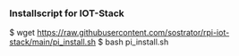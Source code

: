 ### Installscript for IOT-Stack
$ wget https://raw.githubusercontent.com/sostrator/rpi-iot-stack/main/pi_install.sh
$ bash pi_install.sh
